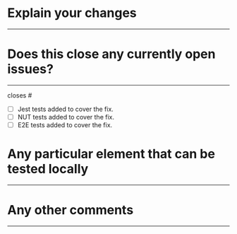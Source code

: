 <!--
Thanks for sending a pull request! Please make sure to have a look to the contribution guidelines, then fill out the blanks below.
-->

# Explain your changes

---

<!--
  Describe with your own words the content of the Pull Request
-->

# Does this close any currently open issues?

---

<!--
  Provide an issue link or remove this section
  Ex: #<issue-number>
-->

closes #

- [ ] Jest tests added to cover the fix.
- [ ] NUT tests added to cover the fix.
- [ ] E2E tests added to cover the fix.

# Any particular element that can be tested locally

---

<!--
  Provide any new parameters or new behaviour with existing parameters
-->

# Any other comments

---

<!--
  Provide any information you want to share with us
  Dependencies
  Target Release
  ...
-->
